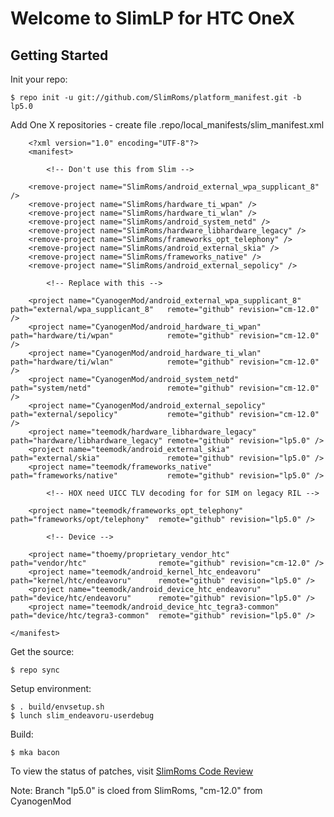Welcome to SlimLP for HTC OneX
==============================


Getting Started
---------------

Init your repo:

    $ repo init -u git://github.com/SlimRoms/platform_manifest.git -b lp5.0

Add One X repositories - create file .repo/local_manifests/slim_manifest.xml

        <?xml version="1.0" encoding="UTF-8"?>
        <manifest>

            <!-- Don't use this from Slim -->

        <remove-project name="SlimRoms/android_external_wpa_supplicant_8" />
        <remove-project name="SlimRoms/hardware_ti_wpan" />
        <remove-project name="SlimRoms/hardware_ti_wlan" />
        <remove-project name="SlimRoms/android_system_netd" />
        <remove-project name="SlimRoms/hardware_libhardware_legacy" />
        <remove-project name="SlimRoms/frameworks_opt_telephony" />
        <remove-project name="SlimRoms/android_external_skia" />
        <remove-project name="SlimRoms/frameworks_native" />
        <remove-project name="SlimRoms/android_external_sepolicy" />

            <!-- Replace with this -->

        <project name="CyanogenMod/android_external_wpa_supplicant_8" path="external/wpa_supplicant_8"   remote="github" revision="cm-12.0" />
        <project name="CyanogenMod/android_hardware_ti_wpan"          path="hardware/ti/wpan"            remote="github" revision="cm-12.0" />
        <project name="CyanogenMod/android_hardware_ti_wlan"          path="hardware/ti/wlan"            remote="github" revision="cm-12.0" />
        <project name="CyanogenMod/android_system_netd"               path="system/netd"                 remote="github" revision="cm-12.0" />
        <project name="CyanogenMod/android_external_sepolicy"         path="external/sepolicy"           remote="github" revision="cm-12.0" />
        <project name="teemodk/hardware_libhardware_legacy"           path="hardware/libhardware_legacy" remote="github" revision="lp5.0" />
        <project name="teemodk/android_external_skia"                 path="external/skia"               remote="github" revision="lp5.0" />
        <project name="teemodk/frameworks_native"                     path="frameworks/native"           remote="github" revision="lp5.0" />

            <!-- HOX need UICC TLV decoding for for SIM on legacy RIL -->

        <project name="teemodk/frameworks_opt_telephony"              path="frameworks/opt/telephony"  remote="github" revision="lp5.0" />

            <!-- Device -->

        <project name="thoemy/proprietary_vendor_htc"                 path="vendor/htc"                remote="github" revision="cm-12.0" />
        <project name="teemodk/android_kernel_htc_endeavoru"          path="kernel/htc/endeavoru"      remote="github" revision="lp5.0" />
        <project name="teemodk/android_device_htc_endeavoru"          path="device/htc/endeavoru"      remote="github" revision="lp5.0" />
        <project name="teemodk/android_device_htc_tegra3-common"      path="device/htc/tegra3-common"  remote="github" revision="lp5.0" />

    </manifest>


Get the source:

    $ repo sync

Setup environment:

    $ . build/envsetup.sh
    $ lunch slim_endeavoru-userdebug

Build:

    $ mka bacon




To view the status of patches, visit [SlimRoms Code Review](http://gerrit.slimroms.net)

Note: Branch "lp5.0" is cloed from SlimRoms, "cm-12.0" from CyanogenMod
